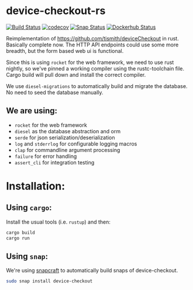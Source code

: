 device-checkout-rs
==================
[![Build Status](https://travis-ci.org/tismith/device-checkout-rs.svg?branch=master)](https://travis-ci.org/tismith/device-checkout-rs)
[![codecov](https://codecov.io/gh/tismith/device-checkout-rs/branch/master/graph/badge.svg)](https://codecov.io/gh/tismith/device-checkout-rs)
[![Snap Status](https://build.snapcraft.io/badge/tismith/device-checkout-rs.svg)](https://build.snapcraft.io/user/tismith/device-checkout-rs)
[![Dockerhub Status](https://img.shields.io/docker/build/tismith/device-checkout-rs.svg)](https://hub.docker.com/r/tismith/device-checkout-rs/)

Reimplementation of https://github.com/tismith/deviceCheckout in rust. Basically complete now. The HTTP API endpoints could use some more breadth, but the form based web ui is functional.

Since this is using `rocket` for the web framework, we need to use rust nightly, so we've pinned a working compiler using the rustc-toolchain file. Cargo build will pull down and install the correct compiler.

We use `diesel-migrations` to automatically build and migrate the database. No need to seed the database manually.

We are using:
-------------
* `rocket` for the web framework
* `diesel` as the database abstraction and orm
* `serde` for json serialization/deserialization
* `log` and `stderrlog` for configurable logging macros
* `clap` for commandline argument processing
* `failure` for error handling
* `assert_cli` for integration testing

Installation:
=============

Using `cargo`:
--------------

Install the usual tools (i.e. `rustup`) and then:
```sh
cargo build
cargo run
```

Using `snap`:
-------------

We're using [snapcraft](https://build.snapcraft.io) to automatically build snaps of device-checkout.

```sh
sudo snap install device-checkout
```

